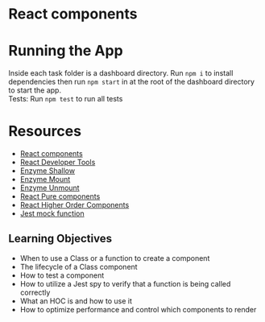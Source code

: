 # React components  

# Running the App
Inside each task folder is a dashboard directory. Run ```npm i``` to install dependencies then run  ```npm start``` in at the root of the dashboard directory to start the app.  
Tests: Run ```npm test``` to run all tests

# Resources  

* [React components](https://reactjs.org/docs/react-component.html)
* [React Developer Tools](https://chrome.google.com/webstore/detail/react-developer-tools/fmkadmapgofadopljbjfkapdkoienihi)
* [Enzyme Shallow](https://enzymejs.github.io/enzyme/docs/api/shallow.html)
* [Enzyme Mount](https://enzymejs.github.io/enzyme/docs/api/ReactWrapper/mount.html)
* [Enzyme Unmount](https://enzymejs.github.io/enzyme/docs/api/ReactWrapper/unmount.html)
* [React Pure components]()
* [React Higher Order Components](https://reactjs.org/docs/react-api.html#reactpurecomponent)
* [Jest mock function](https://jestjs.io/docs/jest-object)

## Learning Objectives  

* When to use a Class or a function to create a component
* The lifecycle of a Class component
* How to test a component
* How to utilize a Jest spy to verify that a function is being called correctly
* What an HOC is and how to use it
* How to optimize performance and control which components to render
